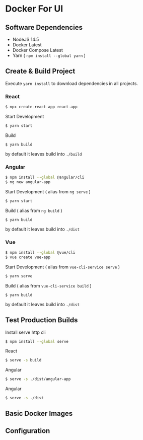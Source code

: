 # Docker For UI

## Software Dependencies 

- NodeJS 14.5
- Docker Latest
- Docker Compose Latest
- Yarn ( `npm install --global yarn` )

## Create & Build Project 

Execute `yarn install` to download dependencies in all projects.

### React

```sh
$ npx create-react-app react-app
```

Start Development
```sh
$ yarn start
```

Build
```
$ yarn build
```

by default it leaves build into `./build`

### Angular 

```sh
$ npm install --global @angular/cli
$ ng new angular-app
```

Start Development ( alias from `ng serve` )
```sh
$ yarn start
```

Build ( alias from `ng build` )
```
$ yarn build
```

by default it leaves build into `./dist`

### Vue
```sh
$ npm install --global @vue/cli
$ vue create vue-app
```

Start Development ( alias from `vue-cli-service serve` )
```sh
$ yarn serve
```

Build ( alias from `vue-cli-service build` )
```
$ yarn build
```

by default it leaves build into `./dist`

## Test Production Builds 

Install serve http cli
```sh
$ npm install --global serve
```

React 
```sh
$ serve -s build       
```

Angular
```sh
$ serve -s ./dist/angular-app
```

Angular
```sh
$ serve -s ./dist
```

## Basic Docker Images 



## Configuration 

